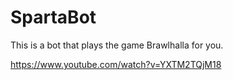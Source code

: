 # SpartaBot
This is a bot that plays the game Brawlhalla for you.

https://www.youtube.com/watch?v=YXTM2TQjM18

